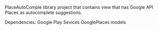 PlaceAutoComple library project that contains view that has Google API Places as autocomplete
suggestions.

Dependencies:
Google Play Sevices
GooglePlaces models